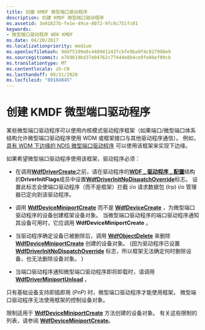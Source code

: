 ```yaml
---
title: 创建 KMDF 微型端口驱动程序
description: 创建 KMDF 微型端口驱动程序
ms.assetid: 3e01827b-fe1e-49ce-8072-9fc6c751fc01
keywords:
- 微型端口驱动程序 WDK KMDF
ms.date: 04/20/2017
ms.localizationpriority: medium
ms.openlocfilehash: 9ddf5199e0c440941243fcbfe9ba9f4c827998e9
ms.sourcegitcommit: e769619bd37e04762c77444e8b4ce9fe86ef09cb
ms.translationtype: MT
ms.contentlocale: zh-CN
ms.lasthandoff: 08/31/2020
ms.locfileid: "89184045"
---
```

# <a name="creating-kmdf-miniport-drivers"></a>创建 KMDF 微型端口驱动程序





某些微型端口驱动程序可以使用内核模式驱动程序框架（如果端口/微型端口体系结构允许微型端口驱动程序使用 WDM 或框架接口与其他驱动程序通信）。 例如， [具有 WDM 下边缘的 NDIS 微型端口驱动程序](../network/ndis-miniport-drivers-with-a-wdm-lower-edge.md) 可以使用该框架来实现下边缘。

如果希望微型端口驱动程序使用该框架，驱动程序必须：

-   在调用[**WdfDriverCreate**](/windows-hardware/drivers/ddi/wdfdriver/nf-wdfdriver-wdfdrivercreate)之前，请在驱动程序的[**WDF \_ 驱动程序 \_ 配置**](/windows-hardware/drivers/ddi/wdfdriver/ns-wdfdriver-_wdf_driver_config)结构的**DriverInitFlags**成员中设置[**WdfDriverInitNoDispatchOverride**](/windows-hardware/drivers/ddi/wdfdriver/ne-wdfdriver-_wdf_driver_init_flags)标志。 设置此标志会使端口驱动程序（而不是框架）拦截 i/o 请求数据包 (Irp) i/o 管理器已定向到该驱动程序。

-   调用 [**WdfDeviceMiniportCreate**](/windows-hardware/drivers/ddi/wdfminiport/nf-wdfminiport-wdfdeviceminiportcreate) 而不是 [**WdfDeviceCreate**](/windows-hardware/drivers/ddi/wdfdevice/nf-wdfdevice-wdfdevicecreate) ，为微型端口驱动程序的设备创建框架设备对象。 当微型端口驱动程序的端口驱动程序通知其设备可用时，它应调用 **WdfDeviceMiniportCreate** 。

-   当驱动程序确定设备已被删除后，调用 [**WdfObjectDelete**](/windows-hardware/drivers/ddi/wdfobject/nf-wdfobject-wdfobjectdelete) 来删除 [**WdfDeviceMiniportCreate**](/windows-hardware/drivers/ddi/wdfminiport/nf-wdfminiport-wdfdeviceminiportcreate) 创建的设备对象。  (因为驱动程序已设置 [**WdfDriverInitNoDispatchOverride**](/windows-hardware/drivers/ddi/wdfdriver/ne-wdfdriver-_wdf_driver_init_flags) 标志，所以框架无法确定何时删除设备，也无法删除设备对象。 ) 

-   当端口驱动程序通知微型端口驱动程序即将卸载时，请调用 [**WdfDriverMiniportUnload**](/windows-hardware/drivers/ddi/wdfminiport/nf-wdfminiport-wdfdriverminiportunload) 。

只有基础设备支持即插即用 (PnP) 时，微型端口驱动程序才能使用框架。 微型端口驱动程序无法使用框架的控制设备对象。

限制适用于 [**WdfDeviceMiniportCreate**](/windows-hardware/drivers/ddi/wdfminiport/nf-wdfminiport-wdfdeviceminiportcreate) 方法创建的设备对象。 有关这些限制的列表，请参阅 [**WdfDeviceMiniportCreate**](/windows-hardware/drivers/ddi/wdfminiport/nf-wdfminiport-wdfdeviceminiportcreate)。

 

